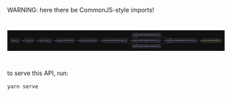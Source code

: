WARNING: here there be CommonJS-style imports!

#
![api dependency graph](api-code-graph.svg)
#
to serve this API, run:

    
    yarn serve
    

